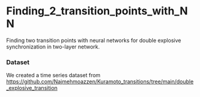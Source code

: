 # Finding_2_transition_points_with_NN
Finding two transition points with neural networks for double explosive synchronization in two-layer network.

### Dataset

We created a time series dataset from  https://github.com/Najmehmoazzen/Kuramoto_transitions/tree/main/double_explosive_transition

